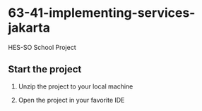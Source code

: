 # 63-41-implementing-services-jakarta

HES-SO School Project

## Start the project


1. Unzip the project to your local machine

2. Open the project in your favorite IDE 